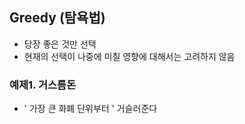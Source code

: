 ## Greedy (탐욕법)
* 당장 좋은 것만 선택
* 현재의 선택이 나중에 미칠 영향에 대해서는 고려하지 않음

### 예제1. 거스름돈
* ' 가장 큰 화폐 단위부터 ' 거슬러준다